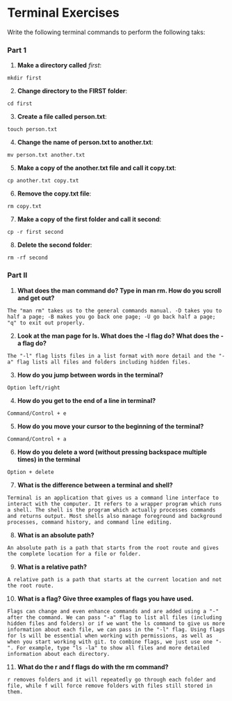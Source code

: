 # Terminal Exercises
Write the following terminal commands to perform the following taks:

### Part 1
1. **Make a directory called** *first*:
```
mkdir first
```

2. **Change directory to the FIRST folder**:
```
cd first
```

3. **Create a file called person.txt**:
```
touch person.txt
```

4. **Change the name of person.txt to another.txt**:
```
mv person.txt another.txt
```

5. **Make a copy of the another.txt file and call it copy.txt**:
```
cp another.txt copy.txt
```

6. **Remove the copy.txt file**:
```
rm copy.txt
```

7. **Make a copy of the first folder and call it second**:
```
cp -r first second
```

8. **Delete the second folder**:
```
rm -rf second
```

### Part II
1. **What does the man command do? Type in man rm. How do you scroll and get out?**
```
The "man rm" takes us to the general commands manual. -D takes you to half a page; -B makes you go back one page; -U go back half a page; "q" to exit out properly.
```

2. **Look at the man page for ls. What does the -l flag do? What does the -a flag do?**
```
The "-l" flag lists files in a list format with more detail and the "-a" flag lists all files and folders including hidden files.
```

3. **How do you jump between words in the terminal?**
```
Option left/right
```

4. **How do you get to the end of a line in terminal?**
```
Command/Control + e
```
5. **How do you move your cursor to the beginning of the terminal?**
```
Command/Control + a
```

6. **How do you delete a word (without pressing backspace multiple times) in the terminal**
```
Option + delete
```

7. **What is the difference between a terminal and shell?**
```
Terminal is an application that gives us a command line interface to interact with the computer. It refers to a wrapper program which runs a shell. The shell is the program which actually processes commands and returns output. Most shells also manage foreground and background processes, command history, and command line editing.
```

8. **What is an absolute path?**
```
An absolute path is a path that starts from the root route and gives the complete location for a file or folder.
```

9. **What is a relative path?**
```
A relative path is a path that starts at the current location and not the root route.
```

10. **What is a flag? Give three examples of flags you have used.**
```
Flags can change and even enhance commands and are added using a "-" after the command. We can pass "-a" flag to list all files (including hidden files and folders) or if we want the ls command to give us more information about each file, we can pass in the "-l" flag. Using flags for ls will be essential when working with permissions, as well as when you start working with git. to combine flags, we just use one "-". For example, type "ls -la" to show all files and more detailed information about each directory.
```

11. **What do the r and f flags do with the rm command?**
```
r removes folders and it will repeatedly go through each folder and file, while f will force remove folders with files still stored in them.
```